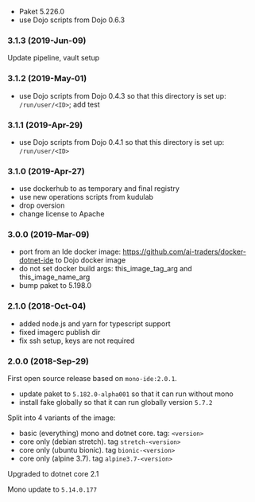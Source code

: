 * Paket 5.226.0
* use Dojo scripts from Dojo 0.6.3
### 3.1.3 (2019-Jun-09)
Update pipeline, vault setup

### 3.1.2 (2019-May-01)

* use Dojo scripts from Dojo 0.4.3 so that this directory is set up: `/run/user/<ID>`;
 add test

### 3.1.1 (2019-Apr-29)

* use Dojo scripts from Dojo 0.4.1 so that this directory is set up: `/run/user/<ID>`

### 3.1.0 (2019-Apr-27)

 * use dockerhub to as temporary and final registry
 * use new operations scripts from kudulab
 * drop oversion
 * change license to Apache

### 3.0.0 (2019-Mar-09)

* port from an Ide docker image: https://github.com/ai-traders/docker-dotnet-ide
 to Dojo docker image
* do not set docker build args: this_image_tag_arg and this_image_name_arg
* bump paket to 5.198.0

### 2.1.0 (2018-Oct-04)

 * added node.js and yarn for typescript support
 * fixed imagerc publish dir
 * fix ssh setup, keys are not required

### 2.0.0 (2018-Sep-29)

First open source release based on `mono-ide:2.0.1`.
 * update paket to `5.182.0-alpha001` so that it can run without mono
 * install fake globally so that it can run globally version `5.7.2`

Split into 4 variants of the image:
* basic (everything) mono and dotnet core. tag: `<version>`
* core only (debian stretch). tag `stretch-<version>`
* core only (ubuntu bionic). tag `bionic-<version>`
* core only (alpine 3.7). tag `alpine3.7-<version>`

Upgraded to dotnet core 2.1

Mono update to `5.14.0.177`

